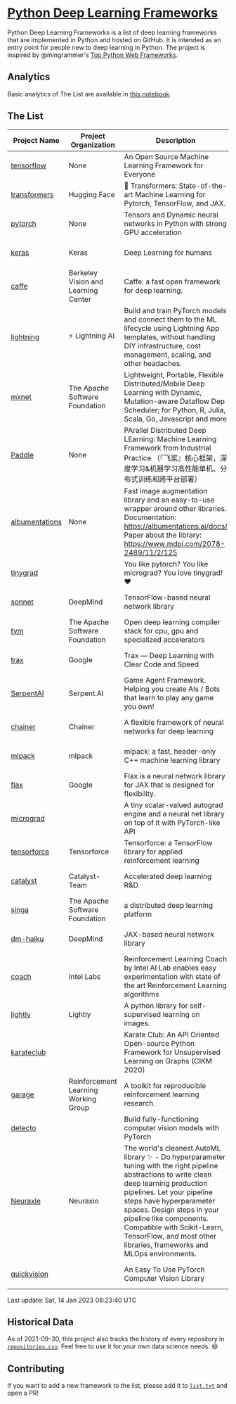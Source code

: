 # [Python Deep Learning Frameworks](https://www.github.com/shimst3r/python-deep-learning-frameworks)

Python Deep Learning Frameworks is a list of deep learning frameworks that are implemented in Python and hosted on GitHub. It is intended as an entry point for people new to deep learning in Python. The project is inspired by @mingrammer's [Top Python Web Frameworks](https://github.com/mingrammer/python-web-framework-stars).

## Analytics

Basic analytics of The List are available in [this notebook](./notebooks/development_over_time.ipynb).

## The List

| Project Name | Project Organization | Description | Stars | Forks | Open Issues | Last Commit |
| ------------ | -------------------- | ----------- | ----: | ----: | ----------: | ----------- |
| [tensorflow](https://tensorflow.org) | None | An Open Source Machine Learning Framework for Everyone | 170390 | 87630 | 2333 | 0 day(s) ago |
| [transformers](https://huggingface.co/transformers) | Hugging Face | 🤗 Transformers: State-of-the-art Machine Learning for Pytorch, TensorFlow, and JAX. | 78010 | 17546 | 583 | 0 day(s) ago |
| [pytorch](https://pytorch.org) | None | Tensors and Dynamic neural networks in Python with strong GPU acceleration | 61629 | 17164 | 10557 | 0 day(s) ago |
| [keras](http://keras.io/) | Keras | Deep Learning for humans | 57075 | 19262 | 370 | 0 day(s) ago |
| [caffe](http://caffe.berkeleyvision.org/) | Berkeley Vision and Learning Center | Caffe: a fast open framework for deep learning. | 33065 | 18983 | 1181 | 0 day(s) ago |
| [lightning](https://lightning.ai) | ⚡️ Lightning AI  | Build and train PyTorch models and connect them to the ML lifecycle using Lightning App templates, without handling DIY infrastructure, cost management, scaling, and other headaches. | 21205 | 2706 | 621 | 0 day(s) ago |
| [mxnet](https://mxnet.apache.org) | The Apache Software Foundation | Lightweight, Portable, Flexible Distributed/Mobile Deep Learning with Dynamic, Mutation-aware Dataflow Dep Scheduler; for Python, R, Julia, Scala, Go, Javascript and more | 20234 | 6877 | 1992 | 1 day(s) ago |
| [Paddle](http://www.paddlepaddle.org/) | None | PArallel Distributed Deep LEarning: Machine Learning Framework from Industrial Practice （『飞桨』核心框架，深度学习&机器学习高性能单机、分布式训练和跨平台部署） | 19409 | 4860 | 1714 | 1 day(s) ago |
| [albumentations](https://albumentations.ai) | None | Fast image augmentation library and an easy-to-use wrapper around other libraries. Documentation:  https://albumentations.ai/docs/ Paper about the library: https://www.mdpi.com/2078-2489/11/2/125 | 11407 | 1454 | 339 | 1 day(s) ago |
| [tinygrad](https://github.com/geohot/tinygrad) |  | You like pytorch? You like micrograd? You love tinygrad! ❤️  | 9764 | 863 | 24 | 0 day(s) ago |
| [sonnet](https://sonnet.dev/) | DeepMind | TensorFlow-based neural network library | 9492 | 1344 | 33 | 0 day(s) ago |
| [tvm](https://tvm.apache.org/) | The Apache Software Foundation | Open deep learning compiler stack for cpu, gpu and specialized accelerators | 8935 | 2853 | 568 | 1 day(s) ago |
| [trax](https://github.com/google/trax) | Google | Trax — Deep Learning with Clear Code and Speed | 7293 | 758 | 102 | 0 day(s) ago |
| [SerpentAI](http://serpent.ai) | Serpent.AI | Game Agent Framework. Helping you create AIs / Bots that learn to play any game you own! | 6400 | 760 | 2 | 1 day(s) ago |
| [chainer](https://chainer.org) | Chainer | A flexible framework of neural networks for deep learning | 5760 | 1390 | 12 | 2 day(s) ago |
| [mlpack](https://www.mlpack.org/) | mlpack | mlpack: a fast, header-only C++ machine learning library | 4198 | 1460 | 39 | 0 day(s) ago |
| [flax](https://flax.readthedocs.io) | Google | Flax is a neural network library for JAX that is designed for flexibility. | 3906 | 458 | 131 | 0 day(s) ago |
| [micrograd](https://github.com/karpathy/micrograd) |  | A tiny scalar-valued autograd engine and a neural net library on top of it with PyTorch-like API | 3564 | 328 | 13 | 0 day(s) ago |
| [tensorforce](https://github.com/tensorforce/tensorforce) | Tensorforce | Tensorforce: a TensorFlow library for applied reinforcement learning | 3204 | 536 | 33 | 2 day(s) ago |
| [catalyst](https://catalyst-team.com) | Catalyst-Team | Accelerated deep learning R&D | 3060 | 380 | 5 | 2 day(s) ago |
| [singa](https://github.com/apache/singa) | The Apache Software Foundation | a distributed deep learning platform | 2713 | 879 | 42 | 9 day(s) ago |
| [dm-haiku](https://dm-haiku.readthedocs.io) | DeepMind | JAX-based neural network library | 2315 | 195 | 94 | 0 day(s) ago |
| [coach](https://intellabs.github.io/coach/) | Intel Labs | Reinforcement Learning Coach by Intel AI Lab enables easy experimentation with state of the art Reinforcement Learning algorithms | 2223 | 444 | 90 | 9 day(s) ago |
| [lightly](https://docs.lightly.ai/self-supervised-learning/) | Lightly | A python library for self-supervised learning on images. | 2051 | 167 | 74 | 0 day(s) ago |
| [karateclub](https://karateclub.readthedocs.io) |  | Karate Club: An API Oriented Open-source Python Framework for Unsupervised Learning on Graphs (CIKM 2020) | 1800 | 228 | 0 | 2 day(s) ago |
| [garage](https://github.com/rlworkgroup/garage) | Reinforcement Learning Working Group | A toolkit for reproducible reinforcement learning research. | 1595 | 279 | 229 | 1 day(s) ago |
| [detecto](https://detecto.readthedocs.io/) |  | Build fully-functioning computer vision models with PyTorch | 577 | 103 | 42 | 7 day(s) ago |
| [Neuraxle](https://www.neuraxle.org/) | Neuraxio | The world's cleanest AutoML library ✨ - Do hyperparameter tuning with the right pipeline abstractions to write clean deep learning production pipelines. Let your pipeline steps have hyperparameter spaces. Design steps in your pipeline like components. Compatible with Scikit-Learn, TensorFlow, and most other libraries, frameworks and MLOps environments. | 554 | 56 | 52 | 5 day(s) ago |
| [quickvision](https://github.com/oke-aditya/quickvision) |  | An Easy To Use PyTorch Computer Vision Library | 49 | 5 | 19 | 13 day(s) ago |

Last update: Sat, 14 Jan 2023 08:23:40 UTC

## Historical Data

As of 2021-09-30, this project also tracks the history of every repository in [`repositories.csv`](./repositories.csv). Feel free to use it for your own data science needs. :smile:

## Contributing

If you want to add a new framework to the list, please add it to [`list.txt`](./python-deep-learning-frameworks/list.txt) and open a PR!